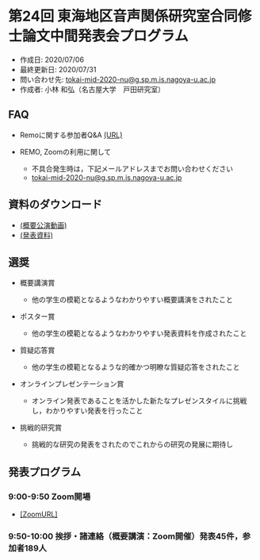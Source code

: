 # 第24回 東海地区音声関係研究室合同修士論文中間発表会プログラム

- 作成日: 2020/07/06
- 最終更新日: 2020/07/31
- 問い合わせ先: tokai-mid-2020-nu@g.sp.m.is.nagoya-u.ac.jp
- 作成者: 小林 和弘（名古屋大学　戸田研究室）

## FAQ

- Remoに関する参加者Q&A
[(URL)](https://docs.google.com/document/d/15HoEVECXFMxj6vDtQyy8QvCXbhUCrcR1PbXSrQxzqpk/edit?usp=sharing)

- REMO, Zoomの利用に関して
    - 不具合発生時は，下記メールアドレスまでお問い合わせください
    - tokai-mid-2020-nu@g.sp.m.is.nagoya-u.ac.jp

## 資料のダウンロード
- [(概要公演動画)](https://drive.google.com/drive/folders/1oSoNnt3hMhFUqmR0PEk6cfb1bporukqE)
- [(発表資料)](https://drive.google.com/drive/folders/14pHIKj6GQ8s40-bB2qVVudgzoQ5nkHZo)

## 選奨
- 概要講演賞
	- 他の学生の模範となるようなわかりやすい概要講演をされたこと

- ポスター賞
	- 他の学生の模範となるようなわかりやすい発表資料を作成されたこと

- 質疑応答賞
	- 他の学生の模範となるような的確かつ明瞭な質疑応答をされたこと

- オンラインプレゼンテーション賞
	- オンライン発表であることを活かした新たなプレゼンスタイルに挑戦し，わかりやすい発表を行ったこと

- 挑戦的研究賞
	- 挑戦的な研究の発表をされたのでこれからの研究の発展に期待し

## 発表プログラム
### 9:00-9:50 Zoom開場
- [[ZoomURL]](https://us02web.zoom.us/meeting/register/tZ0qf-upqjIsHNZ8SAqkeLhLsshL3nr7OC4p)

### 9:50-10:00 挨拶・諸連絡（概要講演：Zoom開催）発表45件，参加者189人

